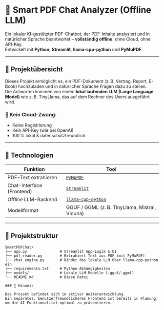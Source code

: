 # 🧠 Smart PDF Chat Analyzer (Offline LLM)

Ein lokaler KI-gestützter PDF-Chatbot, der PDF-Inhalte analysiert und in natürlicher Sprache beantwortet – **vollständig offline**, ohne Cloud, ohne API-Key.  
Entwickelt mit **Python**, **Streamlit**, **llama-cpp-python** und **PyMuPDF**.

---

## 🚀 Projektübersicht

Dieses Projekt ermöglicht es, ein PDF-Dokument (z. B. Vertrag, Report, E-Book) hochzuladen und in natürlicher Sprache Fragen dazu zu stellen.  
Die Antworten kommen von einem **lokal laufenden LLM (Large Language Model)** wie z. B. TinyLlama, das auf dem Rechner des Users ausgeführt wird.

### 🔐 Kein Cloud-Zwang:
- Keine Registrierung
- Kein API-Key (wie bei OpenAI)
- 100 % lokal & datenschutzfreundlich

---

## 🧱 Technologien

| Funktion | Tool |
|----------|------|
| PDF-Text extrahieren | [`PyMuPDF`](https://pymupdf.readthedocs.io/) |
| Chat-Interface (Frontend) | [`Streamlit`](https://streamlit.io) |
| Offline LLM-Backend | [`llama-cpp-python`](https://github.com/abetlen/llama-cpp-python) |
| Modellformat | GGUF / GGML (z. B. TinyLlama, Mistral, Vicuna) |

---

## 📂 Projektstruktur

```plaintext
SmartPDFChat/
├── app.py               # Streamlit App-Logik & UI
├── pdf_reader.py        # Extrahiert Text aus PDF (mit PyMuPDF)
├── chat_engine.py       # Bindet das lokale LLM über llama-cpp-python ein
├── requirements.txt     # Python-Abhängigkeiten
├── models/              # Lokale LLM-Modelle (.gguf/.ggml)
└── README.md            # Diese Datei

### 📌 Hinweis

Das Projekt befindet sich in aktiver Weiterentwicklung.  
Ein separates, benutzerfreundlicheres Frontend ist bereits in Planung, um die AI-Funktionalität optimal zu präsentieren.
